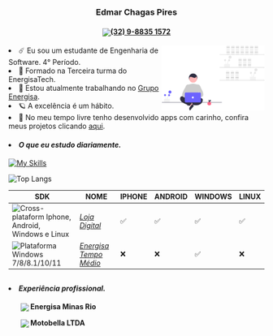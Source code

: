 <!--Nome completo:-->
<h3 align="center">Edmar Chagas Pires</h3>
<h4 align="center"><a href="https://web.whatsapp.com/send/?phone=32988351572" rel="nofollow"><img src="https://static-00.iconduck.com/assets.00/whatsapp-icon-2040x2048-8b5th74o.png" height="20px" align="center"><strong>(32) 9-8835 1572</strong></a></h4>

<!--Imagem decorativa:-->
<img align="right" src="https://raw.githubusercontent.com/edmarpires9/edmarpires9/08ac4f106fb7a1af1860da86eb29ef47129147e5/Imagens/background.svg" style="width: 40%;">
<!--Biografia-->
<li>☄️ Eu sou um estudante de Engenharia de Software. 4° Período.</li>
<li>🌙 Formado na Terceira turma do EnergisaTech.</li>
<li>🌌 Estou atualmente trabalhando no <a href="https://www.energisa.com.br/">Grupo Energisa</a>.</li>
<li>🪐 A excelência é um hábito.</li>
<li>🔭 No meu tempo livre tenho desenvolvido apps com carinho, confira meus projetos clicando <a href="https://github.com/edmarpires9?tab=repositories">aqui</a>.</li>
<!--Estudando essas linguagens:-->
<h4><li><em>O que eu estudo diariamente.</em></li></h4>

[![My Skills](https://skillicons.dev/icons?i=react,nodejs)](https://www.linkedin.com/in/edmar-chagas-96b380246/)

![Top Langs](https://github-readme-stats.vercel.app/api/top-langs/?username=edmarpires9&hide_progress=true&layout=compact&card_width=100%&theme=transparent&card&custom_title=edmarpires9🧙‍♂️🎇)

| SDK | NOME | IPHONE| ANDROID | WINDOWS | LINUX |
|----------|----------|----------|----------|----------|----------|
|<img title="Cross-plataform Iphone, Android, Windows e Linux" src="https://jorgecolonconsulting.com/wp-content/uploads/React-Icon-Black.png" height="32px" align="center">| <a href="https://github.com/edmarpires9/GestorDeLoja" rel="nofollow"><em>Loja Digital</em></a>   | ✅  | ✅   | ✅   | ✅   |
| <img title="Plataforma Windows 7/8/8.1/10/11" src="https://www.appeon.com/sites/default/files/2022-07/home/PowerBuilder.svg" height="32px" align="center">   | <a href="https://github.com/edmarpires9/Energisa-TMA" rel="nofollow"><em>Energisa Tempo Médio</em></a>  | ❌   | ❌  | ✅  | ❌ |

##
<h4><li><em>Experiência profissional.</em></li></h4>
<ul></p><img src="https://media.licdn.com/dms/image/C4D0BAQEk6-EWKeqDTQ/company-logo_100_100/0/1630533776321/energisa_logo?e=1710374400&v=beta&t=kn8bm6erJ5oRXr5MwFJ6mYPBBSrlOtgTjgRFma5aMuA" height="20px" align="center"><strong> Energisa Minas Rio</strong></ul>
<ul></p><img src="https://cdn.iconscout.com/icon/free/png-256/free-honda-6-202784.png" height="20px" align="center"><strong> Motobella LTDA</strong></ul>
